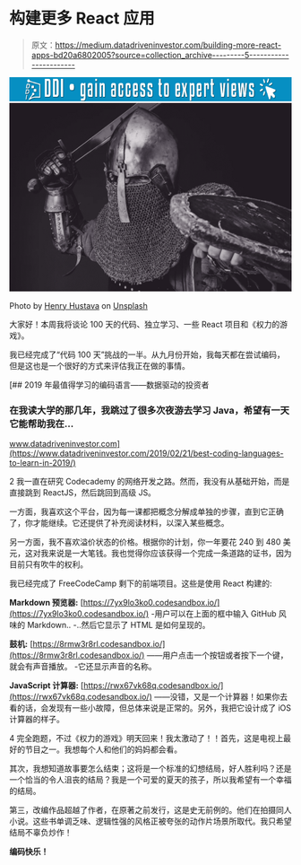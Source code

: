 # 构建更多 React 应用

> 原文：<https://medium.datadriveninvestor.com/building-more-react-apps-bd20a6802005?source=collection_archive---------5----------------------->

[![](img/acee235c78f0d2f728999ec34df83782.png)](http://www.track.datadriveninvestor.com/1B9E)![](img/5e39a06e9df889847ebb2471b41dd64c.png)

Photo by [Henry Hustava](https://unsplash.com/photos/j_Ch0mwBNds?utm_source=unsplash&utm_medium=referral&utm_content=creditCopyText) on [Unsplash](https://unsplash.com/search/photos/knight?utm_source=unsplash&utm_medium=referral&utm_content=creditCopyText)

大家好！本周我将谈论 100 天的代码、独立学习、一些 React 项目和《权力的游戏》。

我已经完成了“代码 100 天”挑战的一半。从九月份开始，我每天都在尝试编码，但是这也是一个很好的方式来评估我正在做的事情。

[](https://www.datadriveninvestor.com/2019/02/21/best-coding-languages-to-learn-in-2019/) [## 2019 年最值得学习的编码语言——数据驱动的投资者

### 在我读大学的那几年，我跳过了很多次夜游去学习 Java，希望有一天它能帮助我在…

www.datadriveninvestor.com](https://www.datadriveninvestor.com/2019/02/21/best-coding-languages-to-learn-in-2019/) 

2 我一直在研究 Codecademy 的网络开发之路。然而，我没有从基础开始，而是直接跳到 ReactJS，然后跳回到高级 JS。

一方面，我喜欢这个平台，因为每一课都把概念分解成单独的步骤，直到它正确了，你才能继续。它还提供了补充阅读材料，以深入某些概念。

另一方面，我不喜欢溢价状态的价格。根据你的计划，你一年要花 240 到 480 美元，这对我来说是一大笔钱。我也觉得你应该获得一个完成一条道路的证书，因为目前只有吹牛的权利。

我已经完成了 FreeCodeCamp 剩下的前端项目。这些是使用 React 构建的:

**Markdown 预览器:**
[https://7yx9lo3ko0.codesandbox.io/](https://7yx9lo3ko0.codesandbox.io/)
-用户可以在上面的框中输入 GitHub 风味的 Markdown..
-..然后它显示了 HTML 是如何呈现的。

**鼓机:**
[https://8rmw3r8rl.codesandbox.io/](https://8rmw3r8rl.codesandbox.io/)
——用户点击一个按钮或者按下一个键，就会有声音播放。
-它还显示声音的名称。

**JavaScript 计算器:**
[https://rwx67vk68q.codesandbox.io/](https://rwx67vk68q.codesandbox.io/)
——没错，又是一个计算器！如果你去看的话，会发现有一些小故障，但总体来说是正常的。另外，我把它设计成了 iOS 计算器的样子。

4 完全跑题，不过《权力的游戏》明天回来！我太激动了！！首先，这是电视上最好的节目之一。我想每个人和他们的妈妈都会看。

其次，我想知道故事要怎么结束；这将是一个标准的幻想结局，好人胜利吗？还是一个恰当的令人沮丧的结局？我是一个可爱的夏天的孩子，所以我希望有一个幸福的结局。

第三，改编作品超越了作者，在原著之前发行，这是史无前例的。他们在拍摄同人小说。这些书单调乏味、逻辑性强的风格正被夸张的动作片场景所取代。我只希望结局不辜负炒作！

**编码快乐！**